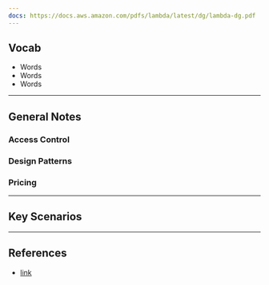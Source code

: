 ```yaml
---
docs: https://docs.aws.amazon.com/pdfs/lambda/latest/dg/lambda-dg.pdf
---
```

## Vocab
- Words
- Words
- Words

---

## General Notes

### Access Control

### Design Patterns

### Pricing

---
## Key Scenarios

---
## References
- [link](https://www.google.com)
